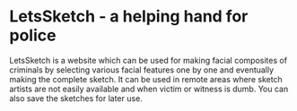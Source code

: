 # LetsSketch - a helping hand for police

LetsSketch is a website which can be used for making facial composites of criminals by selecting various facial features one by one and eventually making the complete sketch.
It can be used in remote areas where sketch artists are not easily available and when victim or witness is dumb.
You can also save the sketches for later use.
